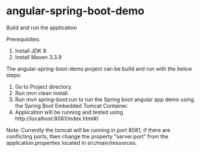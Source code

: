 # angular-spring-boot-demo

Build and run the application

Prerequisites:
1. Install JDK 8
2. Install Maven 3.3.9

The angular-spring-boot-demo project can be build and run with the below steps:

1. Go to Project directory.
2. Run mvn clean install.
3. Run mvn spring-boot:run to run the Spring boot angular app demo using the Spring Boot Embedded Tomcat Container.
4. Application will be running and tested using http://localhost:8081/index.html#/

Note: Currently the tomcat will be running in port 8081, if there are conflicting ports, then
change the property "server.port" from the application.properties located in src/main/resources.

